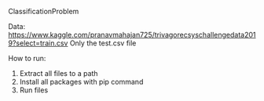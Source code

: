 ClassificationProblem

Data: https://www.kaggle.com/pranavmahajan725/trivagorecsyschallengedata2019?select=train.csv
Only the test.csv file

How to run: 
1. Extract all files to a path
2. Install all packages with pip command
3. Run files 
